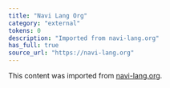 ```yaml
---
title: "Navi Lang Org"
category: "external"
tokens: 0
description: "Imported from navi-lang.org"
has_full: true
source_url: "https://navi-lang.org"
---
```


This content was imported from [navi-lang.org](https://navi-lang.org).
